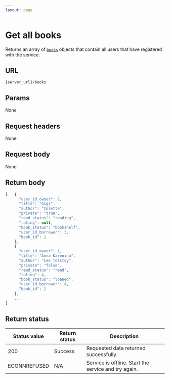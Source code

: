 ```yaml
---
layout: page
---
```


# Get all books

Returns an array of [`books`](user.md) objects that contain all users that have registered with the service.

## URL

```shell
{server_url}/books
```

## Params

None

## Request headers

None

## Request body

None


## Return body

```js
[   {
      "user_id_owner": 2,
      "title": "Gigi",
      "author": "Colette",
      "private": "true",
      "read_status": "reading",
      "rating": null,
      "book_status": "bookshelf",
      "user_id_borrower": 3,
      "book_id": 1
    },
    {
      "user_id_owner": 1,
      "title": "Anna Karenina",
      "author": "Leo Tolstoy",
      "private": "false",
      "read_status": "read",
      "rating": 4,
      "book_status": "loaned",
      "user_id_borrower": 4,
      "book_id": 2
    },
    ...
]
```

## Return status

| Status value | Return status | Description |
| ------------- | ----------- | ----------- |
| 200 | Success | Requested data returned successfully. |
| ECONNREFUSED | N/A | Service is offline. Start the service and try again. |

